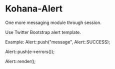 Kohana-Alert
============

One more messaging module through session.

Use Twitter Bootstrap alert template.

Example:
Alert::push("message", Alert::SUCCESS);

Alert::push(e->errors());



Alert::render();
